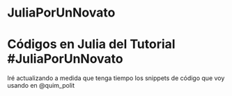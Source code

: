 # JuliaPorUnNovato

Códigos en Julia del Tutorial #JuliaPorUnNovato
===============================================

Iré actualizando a medida que tenga tiempo los snippets de código que voy usando en @quim_polit 

